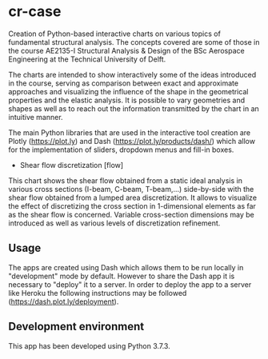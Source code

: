 # cr-case
Creation of Python-based interactive charts on various topics of fundamental structural analysis. The concepts covered are some of those in the course AE2135-I Structural Analysis & Design of the BSc Aerospace Engineering at the Technical University of Delft.

The charts are intended to show interactively some of the ideas introduced in the course, serving as comparison between exact and approximate approaches and visualizing the influence of the shape in the geometrical properties and the elastic analysis. It is possible to vary geometries and shapes as well as to reach out the information transmitted by the chart in an intuitive manner.

The main Python libraries that are used in the interactive tool creation are Plotly (https://plot.ly) and Dash (https://plot.ly/products/dash/) which allow for the implementation of sliders, dropdown menus and fill-in boxes.

- Shear flow discretization [flow]

This chart shows the shear flow obtained from a static ideal analysis in various cross sections (I-beam, C-beam, T-beam,...) side-by-side with the shear flow obtained from a lumped area discretization. It allows to visualize the effect of discretizing the cross section in 1-dimensional elements as far as the shear flow is concerned. Variable cross-section dimensions may be introduced as well as various levels of discretization refinement.

## Usage

The apps are created using Dash which allows them to be run locally in "development" mode by default. However to share the Dash app it is necessary to "deploy" it to a server. In order to deploy the app to a server like Heroku the following instructions may be followed (https://dash.plot.ly/deployment).

## Development environment

This app has been developed using Python 3.7.3.

